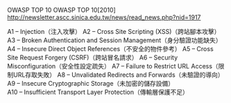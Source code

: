 OWASP TOP 10
OWASP TOP 10[2010]
http://newsletter.ascc.sinica.edu.tw/news/read_news.php?nid=1917

A1 – Injection（注入攻擊） 
A2 – Cross Site Scripting (XSS)（跨站腳本攻擊） 
A3 – Broken Authentication and Session Management（身分驗證功能缺失） 
A4 – Insecure Direct Object References（不安全的物件參考） 
A5 – Cross Site Request Forgery (CSRF)（跨站冒名請求） 
A6 – Security Misconfiguration（安全性設定疏失） 
A7 – Failure to Restrict URL Access（限制URL存取失敗） 
A8 – Unvalidated Redirects and Forwards（未驗證的導向） 
A9 – Insecure Cryptographic Storage（未加密的儲存設備）  
A10 – Insufficient Transport Layer Protection（傳輸層保護不足） 

